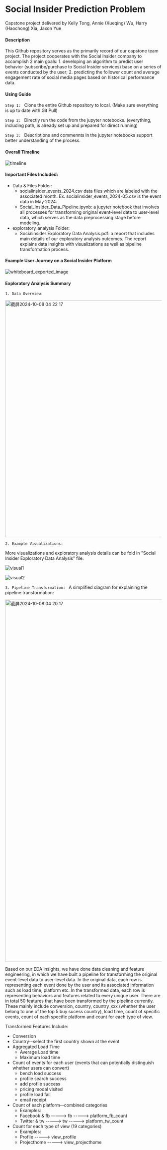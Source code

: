 # Social Insider Prediction Problem

Capstone project delivered by Kelly Tong, Annie (Xueqing) Wu, Harry (Haochong) Xia, Jaxon Yue

#### Description
This Github repository serves as the primarily record of our capstone team project. The project cooperates with the Social Insider company to accomplish 2 main goals: 1. developing an algorithm to predict user behavior (subscribe/purchase to Social Insider services) base on a series of events conducted by the user; 2. predicting the follower count and average engagement rate of social media pages based on historical performance data. 

#### Using Guide

`Step 1: ` Clone the entire Github repository to local. (Make sure everything is up to date with Git Pull) 

`Step 2: ` Directly run the code from the jupyter notebooks. (everything, including path, is already set up and prepared for direct running) 

`Step 3: ` Descriptions and commennts in the jupyter notebooks support better understanding of the process. 

#### Overall Timeline

![timeline](https://github.com/user-attachments/assets/13acd1ba-d3a2-4f16-82e2-ceb16a748575)

#### Important Files Included: 
- Data & Files Folder:
    - socialinsider_events_2024.csv data files which are labeled with the associated month. Ex. socialinsider_events_2024-05.csv is the event data in May 2024. 
    - Social_Insider_Data_Pipeline.ipynb: a jupyter notebook that involves all processes for transforming original event-level data to user-level data, which serves as the data preprocessing stage before modeling.
- exploratory_analysis Folder:
    - Socialinsider Exploratory Data Analysis.pdf: a report that includes main details of our exploratory analysis outcomes. The report explains data insights with visualizations as well as pipeline transformation process. 
 
#### Example User Journey on a Social Insider Platform

![whiteboard_exported_image](https://github.com/user-attachments/assets/1e245042-408c-42d0-8607-1b02f862e7bb)
 
#### Exploratory Analysis Summary

`1. Data Overview: `

<img width="759" alt="截屏2024-10-08 04 22 17" src="https://github.com/user-attachments/assets/aaaa0f6a-8624-4ce8-89f9-59d87a85de50">

`2. Example Visualizations: `

More visualizations and exploratory analysis details can be fold in "Social Insider Exploratory Data Analysis" file. 

![visual1](https://github.com/user-attachments/assets/69135750-9b38-4841-940e-032b8df9da71)

![visual2](https://github.com/user-attachments/assets/7fca8f0f-d0b8-45cb-9975-f378c0673d82)

`3. Pipeline Transformation: `
A simplified diagram for explaining the pipeline transformation:

<img width="1161" alt="截屏2024-10-08 04 20 17" src="https://github.com/user-attachments/assets/a4c18974-8c1b-4da8-a0f5-a82b57340b1b">

Based on our EDA insights, we have done data cleaning and feature engineering, in which we have built a pipeline for transforming the original event-level data to user-level data. In the original data, each row is representing each event done by the user and its associated information such as load time, platform etc. In the transformed data, each row is representing behaviors and features related to every unique user. There are in total 50 features that have been transformed by the pipeline currently. These mainly include conversion, country, country_xxx (whether the user belong to one of the top 5 buy sucess country), load time, count of specific events, count of each specific platform and count for each type of view.

Transformed Features Include: 
- Conversion
- Country--select the first country shown at the event
- Aggregated Load Time
  - Average Load time
  - Maximum load time
- Count of events for each user (events that can potentially distinguish whether users can convert)
  - bench load success
  - profile search success
  - add profile success
  - pricing modal visited
  - profile load fail
  - email receipt
- Count of each platform--combined categories
  - Examples: 
  - Facebook & fb -----> fb -----> platform_fb_count
  - Twitter & tw  -----> tw -----> platform_tw_count
- Count for each type of view (19 categories)
  - Examples: 
  - Profile  ----->  view_profile
  - Projecthome ----->  view_projecthome
